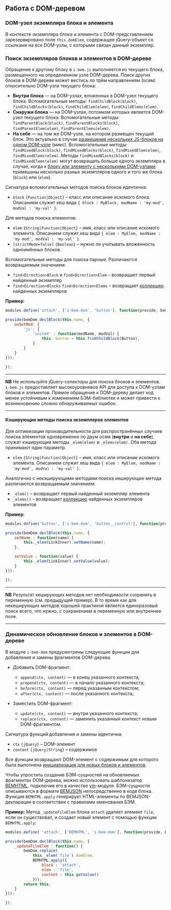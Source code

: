 <a name="dom"></a>
## Работа с DOM-деревом

<a name="domElem"></a>
### DOM-узел экземпляра блока и элемента

В контексте экземпляра блока и элемента с DOM-представлением зарезервировано поле `this.domElem`,
содержащее jQuery-объект со ссылками на все DOM-узлы, с которыми связан данный экземпляр.

<a name="api-find"></a>
### Поиск экземпляров блоков и элементов в DOM-дереве

Обращение к другому блоку в `i-bem.js` выполняется из текущего блока, размещенного на определенном узле DOM-дерева.
Поиск других блоков в DOM-дереве может вестись по трём направлениям (осям) относительно DOM-узла текущего блока:

* **Внутри блока** — на DOM-узлах, вложенных в DOM-узел текущего блока.
  Вспомогательные методы: `findChildBlock(block)`, `findChildBlocks(block)`, `findChildElem(elem)`, `findChildElems(elem)`.
* **Снаружи блока** — на DOM-узлах, потомком которых является DOM-узел текущего блока.
  Вспомогательные методы: `findParentBlock(block)`, `findParentBlocks(block)`, `findParentElem(elem)`, `findParentElems(elem)`.
* **На себе** — на том же DOM-узле, на котором размещен текущий блок.
  Это актуально в случае [размещения нескольких JS-блоков на одном DOM-узле](i-bem-js-html-binding.ru.md#html-mixes) (микс).
  Вспомогательные методы: `findMixedBlock(block)`, `findMixedBlocks(block)`, `findMixedElem(elem)`, `findMixedElems(elem)`.
  Методы `findMixedBlocks(block)` и `findMixedElems(elem)` могут возвращать больше одного экземпляра в случае,
  когда к [блоку или элементу с несколькими DOM-узлами](i-bem-js-html-binding#distrib-block)
  примешаны несколько разных экземпляров одного и того же блока (`block`) или (`elem`).

Сигнатура вспомогательных методов поиска блоков идентична:

* `block` `{Function|Object}` – класс или описание искомого блока. Описанием служит хеш вида `{ block : MyBlock, modName : 'my-mod', modVal : 'my-val' }`.

Для методов поиска элементов:

* `elem` `{String|Function|Object}` – имя, класс или описание искомого элемента. Описанием служит хеш вида `{ elem : MyElem, modName : 'my-mod', modVal : 'my-val' }`.
* `[strictMode=false]` `{Boolean}` – нужно ли учитывать вложенность одноимённых блоков.

Вспомогательные методы для поиска парные. Различаются возвращаемым значением:

* `find<Direction>Block` и `find<Direction>Elem` – возвращает первый найденный экземпляр
* `find<Direction>Blocks` `find<Direction>Elems` – возвращает [коллекцию](i-bem-js-collections.ru.md) найденных экземпляров

**Пример**:

```js
modules.define('attach', ['i-bem-dom', 'button'], function(provide, bemDom, Button) {

provide(bemDom.declBlock(this.name, {
    onSetMod: {
        'js': {
            'inited' : function(modName, modVal) {
                this._button = this.findChildBlock(Button);
            }
        }
    }
}));

});
```


***

**NB** Не используйте jQuery-селекторы для поиска блоков и элементов.
`i-bem.js` предоставляет высокоуровневое API для доступа к DOM-узлам блоков и элементов.
Прямое обращение к DOM-дереву делает код менее устойчивым к изменениям БЭМ-библиотек и может привести
к возникновению сложно обнаруживаемых ошибок.

***

<a name="elem-api"></a>
#### Кэширующие методы поиска экземпляров элементов

Для оптимизации производительности для распространённых случаев поиска элементов одновременно по двум осям (**внутри** и **на себе**),
служат кэширующие методы `_elem(elem)` и `_elems(elem)`. Оба метода принимают один параметр:

* `elem` `{String|Function|Object}` – имя, класс или описание искомого элемента. Описанием служит хеш вида `{ elem : MyElem, modName : 'my-mod', modVal : 'my-val' }`.

Аналогично с некэширующими методами поиска кеширующие метода различаются возвращаемым значением:

* `_elem()` – возвращает первый найденный экземпляр элемента
* `_elems()` – возвращает [коллекцию](i-bem-js-collections.ru.md) найденных экземпляров элементов

**Пример**:

```js
modules.define('button', ['i-bem-dom', 'button__control'], function(provide, bemDom, ButtonControl) {

provide(bemDom.declBlock(this.name, {
    setName : function(name) {
        this._elem(LinkInner).setName(name);
    },

    setValue : function(value) {
        this._elem(LinkInner).setValue(value);
    }
}));

});
```

***

**NB** Результат кеширующих методов нет необходимости сохранять в переменную (см. предыдущий пример).
В то время как для некеширующих методов хорошей практикой является единоразовый поиск всего,
что нужно, с сохранением в переменную или внутреннее поле.

***

<a name="dynamic"></a>
### Динамическое обновление блоков и элементов в DOM-дереве

В модуле `i-bem-dom` предусмотрены следующие функции для добавления и замены фрагментов DOM-дерева.

* Добавить DOM-фрагмент:

  * `append(ctx, content)` —  в конец указанного контекста;
  * `prepend(ctx, content)` — в начало указанного контекста;
  * `before(ctx, content)` — перед указанным контекстом;
  * `after(ctx, content)` — после указанного контекста;

* Заместить DOM-фрагмент:

  * `update(ctx, content)` —  внутри указанного контекста;
  * `replace(ctx, content)` — заменить указанный контекст новым DOM-фрагментом.

Сигнатура функций добавления и замены идентична:

* `ctx` `{jQuery}` – DOM-элемент
* `content` `{jQuery|String}` – содержимое

Все функции возвращают DOM-элемент с содержимым для которого была выполнена [инициализация для новых блоков и элементов](i-bem-js-init.ru.md#init-fragment).

Чтобы упростить создание БЭМ-сущностей на обновляемых фрагментах DOM-дерева,
можно использовать шаблонизатор [BEMHTML](https://ru.bem.info/technology/bemhtml/current/intro/), подключив его в качестве [ym][]-модуля.
БЭМ-сущности описываются в формате [BEMJSON](https://ru.bem.info/technology/bemjson/current/bemjson/) непосредственно в коде блока.
Функция `BEMHTML.apply` генерирует HTML-элементы по BEMJSON-декларации в соответствии с правилами именования БЭМ.

**Пример:** Метод `_updateFileElem` блока `attach` удаляет элемент `file`, если он существовал,
и создает новый элемент с помощью функции `BEMHTML.apply`:

```js
modules.define( 'attach', ['BEMHTML', 'i-bem-dom'], function(provide, BEMHTML, bemDom) {

provide(bemDom.declBlock(this.name, {
    _updateFileElem : function() {
        bemDom.replace(
            this._elem('file').domElem,
            BEMHTML.apply({
                block : 'attach',
                elem : 'file',
                content : this.getValue()
            }));
        return this;
    }
}));

});
```


[ym]: https://github.com/ymaps/modules

[i-bem]: https://ru.bem.info/libs/bem-core/current/desktop/i-bem/jsdoc/

[i-bem-dom]: https://ru.bem.info/libs/bem-core/current/desktop/i-bem-dom/jsdoc/
